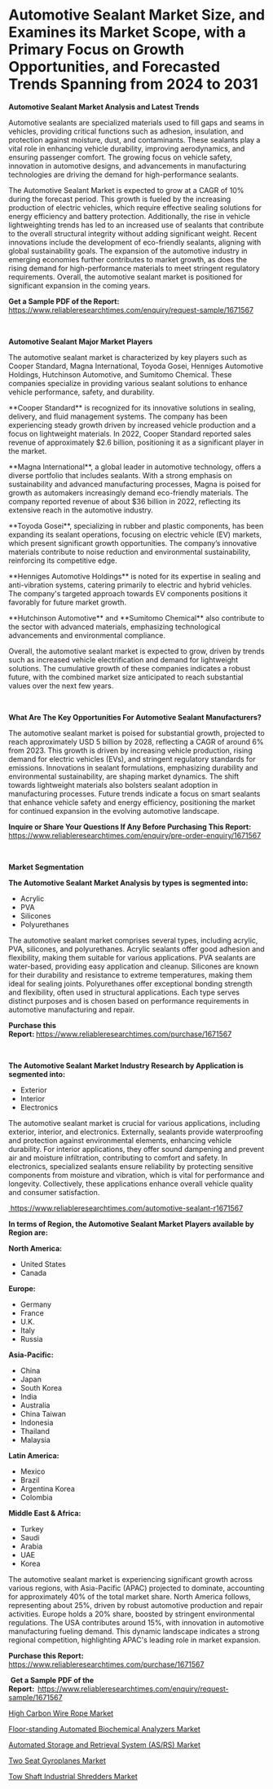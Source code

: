 <p><h1>Automotive Sealant Market Size, and Examines its Market Scope, with a Primary Focus on Growth Opportunities, and Forecasted Trends Spanning from 2024 to 2031</h1></p><p><strong>Automotive Sealant Market Analysis and Latest Trends</strong></p>
<p><p>Automotive sealants are specialized materials used to fill gaps and seams in vehicles, providing critical functions such as adhesion, insulation, and protection against moisture, dust, and contaminants. These sealants play a vital role in enhancing vehicle durability, improving aerodynamics, and ensuring passenger comfort. The growing focus on vehicle safety, innovation in automotive designs, and advancements in manufacturing technologies are driving the demand for high-performance sealants.</p><p>The Automotive Sealant Market is expected to grow at a CAGR of 10% during the forecast period. This growth is fueled by the increasing production of electric vehicles, which require effective sealing solutions for energy efficiency and battery protection. Additionally, the rise in vehicle lightweighting trends has led to an increased use of sealants that contribute to the overall structural integrity without adding significant weight. Recent innovations include the development of eco-friendly sealants, aligning with global sustainability goals. The expansion of the automotive industry in emerging economies further contributes to market growth, as does the rising demand for high-performance materials to meet stringent regulatory requirements. Overall, the automotive sealant market is positioned for significant expansion in the coming years.</p></p>
<p><strong>Get a Sample PDF of the Report:&nbsp;</strong> <a href="https://www.reliableresearchtimes.com/enquiry/request-sample/1671567?utm_campaign=1606&utm_medium=2&utm_source=Github&utm_content=ia&utm_term=13102024&utm_id=automotive-sealant">https://www.reliableresearchtimes.com/enquiry/request-sample/1671567</a></p>
<p>&nbsp;</p>
<p><strong>Automotive Sealant Major Market Players</strong></p>
<p><p>The automotive sealant market is characterized by key players such as Cooper Standard, Magna International, Toyoda Gosei, Henniges Automotive Holdings, Hutchinson Automotive, and Sumitomo Chemical. These companies specialize in providing various sealant solutions to enhance vehicle performance, safety, and durability.</p><p>**Cooper Standard** is recognized for its innovative solutions in sealing, delivery, and fluid management systems. The company has been experiencing steady growth driven by increased vehicle production and a focus on lightweight materials. In 2022, Cooper Standard reported sales revenue of approximately $2.6 billion, positioning it as a significant player in the market.</p><p>**Magna International**, a global leader in automotive technology, offers a diverse portfolio that includes sealants. With a strong emphasis on sustainability and advanced manufacturing processes, Magna is poised for growth as automakers increasingly demand eco-friendly materials. The company reported revenue of about $36 billion in 2022, reflecting its extensive reach in the automotive industry.</p><p>**Toyoda Gosei**, specializing in rubber and plastic components, has been expanding its sealant operations, focusing on electric vehicle (EV) markets, which present significant growth opportunities. The company’s innovative materials contribute to noise reduction and environmental sustainability, reinforcing its competitive edge.</p><p>**Henniges Automotive Holdings** is noted for its expertise in sealing and anti-vibration systems, catering primarily to electric and hybrid vehicles. The company's targeted approach towards EV components positions it favorably for future market growth.</p><p>**Hutchinson Automotive** and **Sumitomo Chemical** also contribute to the sector with advanced materials, emphasizing technological advancements and environmental compliance.</p><p>Overall, the automotive sealant market is expected to grow, driven by trends such as increased vehicle electrification and demand for lightweight solutions. The cumulative growth of these companies indicates a robust future, with the combined market size anticipated to reach substantial values over the next few years.</p></p>
<p>&nbsp;</p>
<p><strong>What Are The Key Opportunities For Automotive Sealant Manufacturers?</strong></p>
<p><p>The automotive sealant market is poised for substantial growth, projected to reach approximately USD 5 billion by 2028, reflecting a CAGR of around 6% from 2023. This growth is driven by increasing vehicle production, rising demand for electric vehicles (EVs), and stringent regulatory standards for emissions. Innovations in sealant formulations, emphasizing durability and environmental sustainability, are shaping market dynamics. The shift towards lightweight materials also bolsters sealant adoption in manufacturing processes. Future trends indicate a focus on smart sealants that enhance vehicle safety and energy efficiency, positioning the market for continued expansion in the evolving automotive landscape.</p></p>
<p><strong>Inquire or Share Your Questions If Any Before Purchasing This Report:</strong> <a href="https://www.reliableresearchtimes.com/enquiry/pre-order-enquiry/1671567?utm_campaign=1606&utm_medium=2&utm_source=Github&utm_content=ia&utm_term=13102024&utm_id=automotive-sealant">https://www.reliableresearchtimes.com/enquiry/pre-order-enquiry/1671567</a></p>
<p>&nbsp;</p>
<p><strong>Market Segmentation</strong></p>
<p><strong>The Automotive Sealant Market Analysis by types is segmented into:</strong></p>
<p><ul><li>Acrylic</li><li>PVA</li><li>Silicones</li><li>Polyurethanes</li></ul></p>
<p><p>The automotive sealant market comprises several types, including acrylic, PVA, silicones, and polyurethanes. Acrylic sealants offer good adhesion and flexibility, making them suitable for various applications. PVA sealants are water-based, providing easy application and cleanup. Silicones are known for their durability and resistance to extreme temperatures, making them ideal for sealing joints. Polyurethanes offer exceptional bonding strength and flexibility, often used in structural applications. Each type serves distinct purposes and is chosen based on performance requirements in automotive manufacturing and repair.</p></p>
<p><strong>Purchase this Report:&nbsp;</strong><a href="https://www.reliableresearchtimes.com/purchase/1671567?utm_campaign=1606&utm_medium=2&utm_source=Github&utm_content=ia&utm_term=13102024&utm_id=automotive-sealant">https://www.reliableresearchtimes.com/purchase/1671567</a></p>
<p>&nbsp;</p>
<p><strong>The Automotive Sealant Market Industry Research by Application is segmented into:</strong></p>
<p><ul><li>Exterior</li><li>Interior</li><li>Electronics</li></ul></p>
<p><p>The automotive sealant market is crucial for various applications, including exterior, interior, and electronics. Externally, sealants provide waterproofing and protection against environmental elements, enhancing vehicle durability. For interior applications, they offer sound dampening and prevent air and moisture infiltration, contributing to comfort and safety. In electronics, specialized sealants ensure reliability by protecting sensitive components from moisture and vibration, which is vital for performance and longevity. Collectively, these applications enhance overall vehicle quality and consumer satisfaction.</p></p>
<p><a href="https://www.reliableresearchtimes.com/automotive-sealant-r1671567?utm_campaign=1606&utm_medium=2&utm_source=Github&utm_content=ia&utm_term=13102024&utm_id=automotive-sealant">&nbsp;https://www.reliableresearchtimes.com/automotive-sealant-r1671567</a></p>
<p><strong>In terms of Region, the Automotive Sealant Market Players available by Region are:</strong></p>
<p>
    <p> <strong> North America: </strong>
        <ul>
            <li>United States</li>
            <li>Canada</li>
        </ul>
        </p> 
    <p> <strong> Europe: </strong>
        <ul>
            <li>Germany</li>
            <li>France</li>
            <li>U.K.</li>
            <li>Italy</li>
            <li>Russia</li>
        </ul>
        </p> 
    <p> <strong> Asia-Pacific: </strong>
        <ul>
            <li>China</li>
            <li>Japan</li>
            <li>South Korea</li>
            <li>India</li>
            <li>Australia</li>
            <li>China Taiwan</li>
            <li>Indonesia</li>
            <li>Thailand</li>
            <li>Malaysia</li>
        </ul>
        </p> 
    <p> <strong> Latin America: </strong>
        <ul>
            <li>Mexico</li>
            <li>Brazil</li>
            <li>Argentina Korea</li>
            <li>Colombia</li>
        </ul>
        </p> 
    <p> <strong> Middle East & Africa: </strong>
        <ul>
            <li>Turkey</li>
            <li>Saudi</li>
            <li>Arabia</li>
            <li>UAE</li>
            <li>Korea</li>
        </ul>
    </p>
    </p>
<p><p>The automotive sealant market is experiencing significant growth across various regions, with Asia-Pacific (APAC) projected to dominate, accounting for approximately 40% of the total market share. North America follows, representing about 25%, driven by robust automotive production and repair activities. Europe holds a 20% share, boosted by stringent environmental regulations. The USA contributes around 15%, with innovation in automotive manufacturing fueling demand. This dynamic landscape indicates a strong regional competition, highlighting APAC's leading role in market expansion.</p></p>
<p><strong>Purchase this Report: </strong><a href="https://www.reliableresearchtimes.com/purchase/1671567?utm_campaign=1606&utm_medium=2&utm_source=Github&utm_content=ia&utm_term=13102024&utm_id=automotive-sealant">https://www.reliableresearchtimes.com/purchase/1671567</a></p>
<p>&nbsp;<strong>Get a Sample PDF of the Report:&nbsp;&nbsp;</strong><a href="https://www.reliableresearchtimes.com/enquiry/request-sample/1671567?utm_campaign=1606&utm_medium=2&utm_source=Github&utm_content=ia&utm_term=13102024&utm_id=automotive-sealant">https://www.reliableresearchtimes.com/enquiry/request-sample/1671567</a></p>
<p><strong></strong></p>
<p><p><a href="https://www.linkedin.com/pulse/global-high-carbon-wire-rope-market-share-growth-opportunities-fxl6e?utm_campaign=1606&utm_medium=2&utm_source=Github&utm_content=ia&utm_term=13102024&utm_id=automotive-sealant">High Carbon Wire Rope Market</a></p><p><a href="https://www.linkedin.com/pulse/floor-standing-automated-biochemical-analyzers-market-forecast-crgwe?utm_campaign=1606&utm_medium=2&utm_source=Github&utm_content=ia&utm_term=13102024&utm_id=automotive-sealant">Floor-standing Automated Biochemical Analyzers Market</a></p><p><a href="https://github.com/mharielmesa/Market-Research-Report-List-5/blob/main/automated-storage-and-retrieval-system-asrs-market.md?utm_campaign=1606&utm_medium=2&utm_source=Github&utm_content=ia&utm_term=13102024&utm_id=automotive-sealant">Automated Storage and Retrieval System (AS/RS) Market</a></p><p><a href="https://www.linkedin.com/pulse/decoding-two-seat-gyroplanes-industry-dynamics-strategic-o4ahe?utm_campaign=1606&utm_medium=2&utm_source=Github&utm_content=ia&utm_term=13102024&utm_id=automotive-sealant">Two Seat Gyroplanes Market</a></p><p><a href="https://www.linkedin.com/pulse/tow-shaft-industrial-shredders-market-outlook-complete-industry-w9m3e?utm_campaign=1606&utm_medium=2&utm_source=Github&utm_content=ia&utm_term=13102024&utm_id=automotive-sealant">Tow Shaft Industrial Shredders Market</a></p></p>